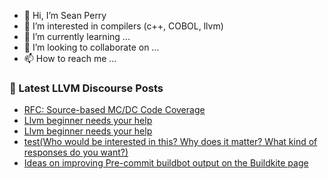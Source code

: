 - 👋 Hi, I’m Sean Perry
- 👀 I’m interested in compilers (c++, COBOL, llvm)
- 🌱 I’m currently learning ...
- 💞️ I’m looking to collaborate on ...
- 📫 How to reach me ...

<!---
s66perry/s66perry is a ✨ special ✨ repository because its `README.md` (this file) appears on your GitHub profile.
You can click the Preview link to take a look at your changes.
--->
### 📕 Latest LLVM Discourse Posts

<!-- DISCOURSE-LLVM:START -->
- [RFC: Source-based MC/DC Code Coverage](https://discourse.llvm.org/t/rfc-source-based-mc-dc-code-coverage/59244#post_12)
- [Llvm beginner needs your help](https://discourse.llvm.org/t/llvm-beginner-needs-your-help/79382#post_2)
- [Llvm beginner needs your help](https://discourse.llvm.org/t/llvm-beginner-needs-your-help/79382#post_1)
- [test&lpar;Who would be interested in this? Why does it matter? What kind of responses do you want?&rpar;](https://discourse.llvm.org/t/test-who-would-be-interested-in-this-why-does-it-matter-what-kind-of-responses-do-you-want/79381#post_1)
- [Ideas on improving Pre-commit buildbot output on the Buildkite page](https://discourse.llvm.org/t/ideas-on-improving-pre-commit-buildbot-output-on-the-buildkite-page/79377#post_2)
<!-- DISCOURSE-LLVM:END -->
